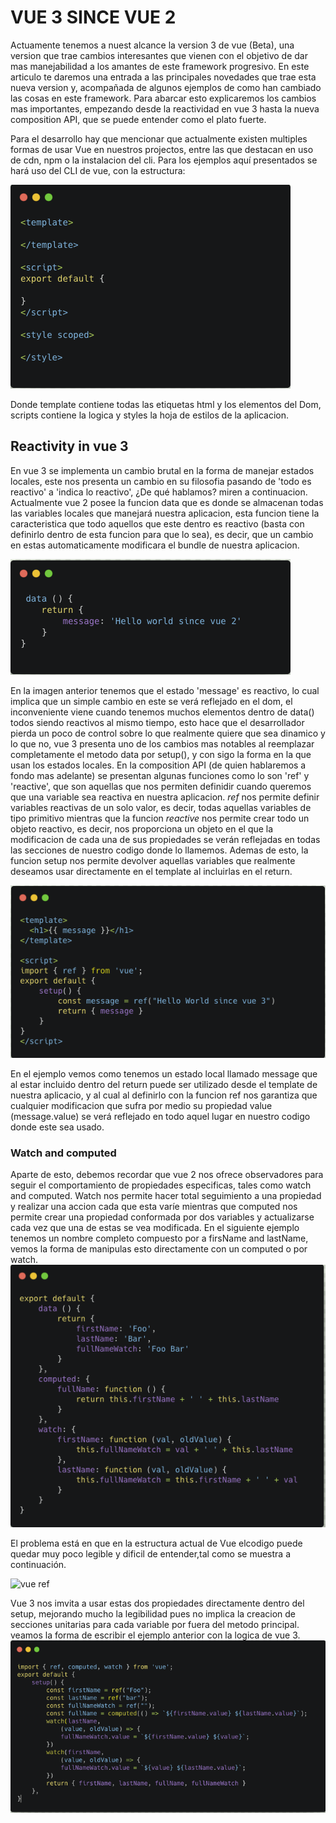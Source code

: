 # VUE 3 SINCE VUE 2

Actuamente tenemos a nuest alcance la version 3 de vue (Beta), una version que trae cambios interesantes que vienen con el objetivo de dar mas manejabilidad a los amantes de este framework progresivo. En este articulo te daremos una entrada a las principales novedades que trae esta nueva version y, acompañada de algunos ejemplos de como han cambiado las cosas en este framework. Para abarcar esto explicaremos los cambios mas importantes, empezando desde la reactividad en vue 3 hasta la nueva composition API, que se puede entender como el plato fuerte.

Para el desarrollo hay que mencionar que actualmente existen multiples formas de usar Vue en nuestros projectos, entre las que destacan en uso de cdn, npm o la instalacion del cli. Para los ejemplos aquí presentados se hará uso del CLI de vue, con la estructura:

![Estructure vue](/article-vue3/assets/estructure.png)

Donde template contiene todas las etiquetas html y los elementos del Dom, scripts contiene la logica y styles la hoja de estilos de la aplicacion.

## Reactivity in vue 3
En vue 3 se implementa un cambio brutal en la forma de manejar estados locales, este nos presenta un cambio en su filosofia pasando de 'todo es reactivo' a 'indica lo reactivo', ¿De qué hablamos? miren a continuacion. 
Actualmente vue 2 posee la funcion data que es donde se almacenan todas las variables locales que manejará nuestra aplicacion, esta funcion tiene la caracteristica que todo aquellos que este dentro es reactivo (basta con definirlo dentro de esta funcion para que lo sea), es decir, que un cambio en estas automaticamente modificara el bundle de nuestra aplicacion. 

![data](/article-vue3/assets/data-method.png)

En la imagen anterior tenemos que el estado 'message' es reactivo, lo cual implica que un simple cambio en este se verá reflejado en el dom, el inconveniente viene cuando tenemos muchos elementos dentro de data() todos siendo reactivos al mismo tiempo, esto hace que el desarrollador pierda un poco de control sobre lo que realmente quiere que sea dinamico y lo que no, vue 3 presenta uno de los cambios mas notables al reemplazar completamente el metodo data por setup(), y con sigo la forma en la que usan los estados locales. En la composition API (de quien hablaremos a fondo mas adelante) se presentan algunas funciones como lo son 'ref' y 'reactive', que son aquellas que nos permiten definidir cuando queremos que una variable sea reactiva en nuestra aplicacion. *ref* nos permite definir variables reactivas de un solo valor, es decir, todas aquellas variables de tipo primitivo mientras que la funcion *reactive* nos permite crear todo un objeto reactivo, es decir, nos proporciona un objeto en el que la modificacion de cada una de sus propiedades se verán reflejadas en todas las secciones de nuestro codigo donde lo llamemos. Ademas de esto, la funcion setup nos permite devolver aquellas variables que realmente deseamos usar directamente en el template al incluirlas en el return. 

![setup](/article-vue3/assets/setup-method.png)

En el ejemplo vemos como tenemos un estado local llamado message que al estar incluido dentro del return puede ser utilizado desde el template de nuestra aplicacio, y al cual al definirlo con la funcion ref nos garantiza que cualquier modificacion que sufra por medio su propiedad value (message.value) se verá reflejado en todo aquel lugar en nuestro codigo donde este sea usado. 

### Watch and computed

Aparte de esto, debemos recordar que vue 2 nos ofrece observadores para seguir el comportamiento de propiedades especificas, tales como watch and computed. Watch nos permite hacer total seguimiento a una propiedad y realizar una accion cada que esta varíe mientras que computed nos permite crear una propiedad conformada por dos variables y actualizarse cada vez que una de estas se vea modificada. 
En el siguiente ejemplo tenemos un nombre completo compuesto por a firsName and lastName, vemos la forma de manipulas esto directamente con un computed o por watch.
![watch-computed](/article-vue3/assets/watch-computed.png)

El problema está en que en la estructura actual de Vue elcodigo puede quedar muy poco legible y dificil de entender,tal como se muestra a continuación.

![vue ref](https://v3.vuejs.org/images/options-api.png)


Vue 3 nos imvita a usar estas dos propiedades directamente dentro del setup, mejorando mucho la legibilidad pues no implica la creacion de secciones unitarias para cada variable por fuera del metodo principal. 
veamos la forma de escribir el ejemplo anterior con la logica de vue 3.
![watch-computed](/article-vue3/assets/watch-computes-vue3.png)

